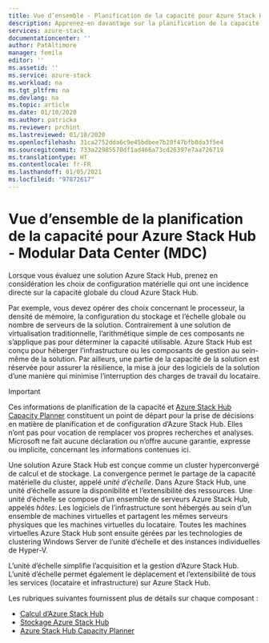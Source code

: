 ```yaml
---
title: Vue d’ensemble - Planification de la capacité pour Azure Stack Hub | Microsoft Docs
description: Apprenez-en davantage sur la planification de la capacité pour les déploiements Azure Stack Hub, notamment les informations de calcul et de stockage.
services: azure-stack
documentationcenter: ''
author: PatAltimore
manager: femila
editor: ''
ms.assetid: ''
ms.service: azure-stack
ms.workload: na
ms.tgt_pltfrm: na
ms.devlang: na
ms.topic: article
ms.date: 01/10/2020
ms.author: patricka
ms.reviewer: prchint
ms.lastreviewed: 01/10/2020
ms.openlocfilehash: 31ca2752dda6c9e45bdbee7b20f47bfb8da3f5e4
ms.sourcegitcommit: 733a22985570df1ad466a73cd26397e7aa726719
ms.translationtype: HT
ms.contentlocale: fr-FR
ms.lasthandoff: 01/05/2021
ms.locfileid: "97872617"
---
```

# <a name="overview-of-azure-stack-hub-capacity-planning---modular-data-center-mdc"></a>Vue d’ensemble de la planification de la capacité pour Azure Stack Hub - Modular Data Center (MDC)

Lorsque vous évaluez une solution Azure Stack Hub, prenez en considération les choix de configuration matérielle qui ont une incidence directe sur la capacité globale du cloud Azure Stack Hub. 

Par exemple, vous devez opérer des choix concernant le processeur, la densité de mémoire, la configuration du stockage et l’échelle globale ou nombre de serveurs de la solution. Contrairement à une solution de virtualisation traditionnelle, l’arithmétique simple de ces composants ne s’applique pas pour déterminer la capacité utilisable. Azure Stack Hub est conçu pour héberger l’infrastructure ou les composants de gestion au sein-même de la solution. Par ailleurs, une partie de la capacité de la solution est réservée pour assurer la résilience, la mise à jour des logiciels de la solution d’une manière qui minimise l’interruption des charges de travail du locataire. 

> [!IMPORTANT]
> Ces informations de planification de la capacité et [Azure Stack Hub Capacity Planner](https://aka.ms/azstackcapacityplanner) constituent un point de départ pour la prise de décisions en matière de planification et de configuration d’Azure Stack Hub. Elles n’ont pas pour vocation de remplacer vos propres recherches et analyses. Microsoft ne fait aucune déclaration ou n’offre aucune garantie, expresse ou implicite, concernant les informations contenues ici.
 
Une solution Azure Stack Hub est conçue comme un cluster hyperconvergé de calcul et de stockage. La convergence permet le partage de la capacité matérielle du cluster, appelé *unité d’échelle*. Dans Azure Stack Hub, une unité d’échelle assure la disponibilité et l’extensibilité des ressources. Une unité d’échelle se compose d’un ensemble de serveurs Azure Stack Hub, appelés *hôtes*. Les logiciels de l’infrastructure sont hébergés au sein d’un ensemble de machines virtuelles et partagent les mêmes serveurs physiques que les machines virtuelles du locataire. Toutes les machines virtuelles Azure Stack Hub sont ensuite gérées par les technologies de clustering Windows Server de l’unité d’échelle et des instances individuelles de Hyper-V. 

L’unité d’échelle simplifie l’acquisition et la gestion d’Azure Stack Hub. L’unité d’échelle permet également le déplacement et l’extensibilité de tous les services (locataire et infrastructure) sur Azure Stack Hub. 

Les rubriques suivantes fournissent plus de détails sur chaque composant :

- [Calcul d’Azure Stack Hub](../operator/azure-stack-capacity-planning-compute.md)
- [Stockage Azure Stack Hub](../operator/azure-stack-capacity-planning-storage.md)
- [Azure Stack Hub Capacity Planner](azure-stack-capacity-planner.md)

